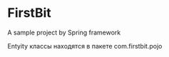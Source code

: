 # FirstBit
A sample project by Spring framework

Entyity классы находятся в пакете com.firstbit.pojo
